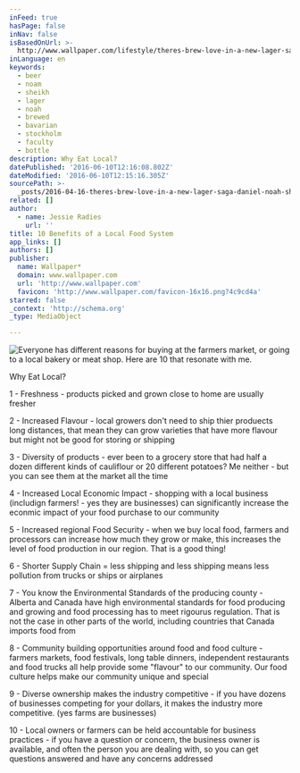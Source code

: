 ```yaml
---
inFeed: true
hasPage: false
inNav: false
isBasedOnUrl: >-
  http://www.wallpaper.com/lifestyle/theres-brew-love-in-a-new-lager-saga-daniel-noah-sheikh-reinvents-beer
inLanguage: en
keywords:
  - beer
  - noam
  - sheikh
  - lager
  - noah
  - brewed
  - bavarian
  - stockholm
  - faculty
  - bottle
description: Why Eat Local?
datePublished: '2016-06-10T12:16:08.802Z'
dateModified: '2016-06-10T12:15:16.305Z'
sourcePath: >-
  _posts/2016-04-16-theres-brew-love-in-a-new-lager-saga-daniel-noah-sheikh-re.md
related: []
author:
  - name: Jessie Radies
    url: ''
title: 10 Benefits of a Local Food System
app_links: []
authors: []
publisher:
  name: Wallpaper*
  domain: www.wallpaper.com
  url: 'http://www.wallpaper.com'
  favicon: 'http://www.wallpaper.com/favicon-16x16.png?4c9cd4a'
starred: false
_context: 'http://schema.org'
_type: MediaObject

---
```

![Everyone has different reasons for buying at the farmers market, or going to a local bakery or meat shop.   Here are 10 that resonate with me.](https://s3-us-west-2.amazonaws.com/the-grid-img/p/0ab454f413305f97bc73c1b1bc5d79161bd9cef2.jpg)

Why Eat Local?

1 - Freshness - products picked and grown close to home are usually fresher

2 - Increased Flavour - local growers don't need to ship thier produects long distances, that mean they can grow varieties that have more flavour but might not be good for storing or shipping

3 - Diversity of products - ever been to a grocery store that had half a dozen different kinds of cauliflour or 20 different potatoes? Me neither - but you can see them at the market all the time

4 - Increased Local Economic Impact - shopping with a local business (includign farmers! - yes they are businesses) can significantly increase the econmic impact of your food purchase to our community

5 - Increased regional Food Security - when we buy local food, farmers and processors can increase how much they grow or make, this increases the level of food production in our region. That is a good thing!

6 - Shorter Supply Chain = less shipping and less shipping means less pollution from trucks or ships or airplanes

7 - You know the Environmental Standards of the producing county - Alberta and Canada have high environmental standards for food producing and growing and food processing has to meet rigourus regulation. That is not the case in other parts of the world, including countries that Canada imports food from

8 - Community building opportunities around food and food culture - farmers markets, food festivals, long table dinners, independent restaurants and food trucks all help provide some "flavour" to our community. Our food culture helps make our community unique and special

9 - Diverse ownership makes the industry competitive - if you have dozens of businesses competing for your dollars, it makes the industry more competitive. (yes farms are businesses)

10 - Local owners or farmers can be held accountable for business practices - if you have a question or concern, the business owner is available, and often the person you are dealing with, so you can get questions answered and have any concerns addressed